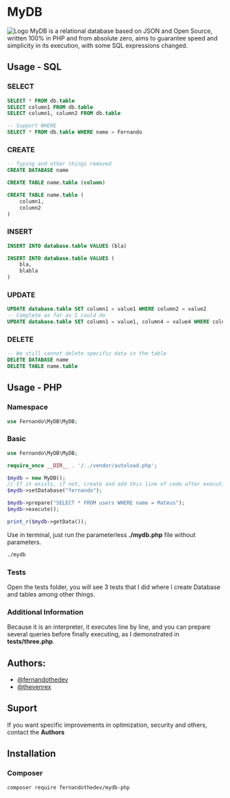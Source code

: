 # MyDB

![Logo](https://github.com/FernandoTheDev/mydb/assets/133247564/1e41fc90-e44a-44ab-9999-595d610b74f3)
MyDB is a relational database based on JSON and Open Source, written 100% in PHP and from absolute zero, aims to guarantee speed and simplicity in its execution, with some SQL expressions changed.

## Usage - SQL

### SELECT

```sql
SELECT * FROM db.table
SELECT column1 FROM db.table
SELECT column1, column2 FROM db.table

-- Support WHERE 
SELECT * FROM db.table WHERE name = Fernando 
```

### CREATE

```sql
-- Typing and other things removed
CREATE DATABASE name

CREATE TABLE name.table (column)

CREATE TABLE name.table (
    column1,
    column2
)
```

### INSERT

```sql
INSERT INTO database.table VALUES (bla)

INSERT INTO database.table VALUES (
    bla,
    blabla
)
```

### UPDATE

```sql
UPDATE database.table SET column1 = value1 WHERE column2 = value2
-- Complete as far as I could do
UPDATE database.table SET column1 = value1, column4 = value4 WHERE column2 = value2 AND column3 = value3
```

### DELETE

```sql  
-- We still cannot delete specific data in the table
DELETE DATABASE name
DELETE TABLE name.table
```

## Usage - PHP

### Namespace

```php
use Fernando\MyDB\MyDB;
```

### Basic

```php
use Fernando\MyDB\MyDB;

require_once __DIR__ . '/../vendor/autoload.php';

$mydb = new MyDB();
// If it exists, if not, create and add this line of code after executing the query
$mydb->setDatabase("fernando");

$mydb->prepare("SELECT * FROM users WHERE name = Mateus");
$mydb->execute();

print_r($mydb->getData());
```

Use in terminal, just run the parameterless **./mydb.php** file without parameters.

```bash
./mydb
```

### Tests

Open the tests folder, you will see 3 tests that I did where I create Database and tables among other things.

### Additional Information

Because it is an interpreter, it executes line by line, and you can prepare several queries before finally executing, as I demonstrated in **tests/three.php**.

## Authors:

- [@fernandothedev](t.me/fernandothedev)
- [@thevenrex](t.me/thevenrex)

## Suport

If you want specific improvements in optimization, security and others, contact the **Authors**

## Installation 

### Composer

```bash
composer require fernandothedev/mydb-php
```
